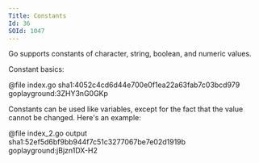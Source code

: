 ```yaml
---
Title: Constants
Id: 36
SOId: 1047
---
```


Go supports constants of character, string, boolean, and numeric values.

Constant basics:

@file index.go sha1:4052c4cd6d44e700e0f1ea22a63fab7c03bcd979 goplayground:3ZHY3nG0GKp

Constants can be used like variables, except for the fact that the value cannot be changed. Here's an example:

@file index_2.go output sha1:52ef5d6bf9bb944f7c51c3277067be7e02d1919b goplayground:jBjzn1DX-H2
